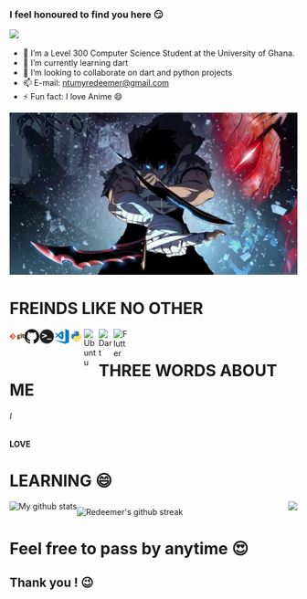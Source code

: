 ### I feel honoured to find you here :smirk:

![](https://komarev.com/ghpvc/?username=RedeemerNtumy&style=plastic&label=PROFILE+VIEWS)

- 🤵 I’m a Level 300 Computer Science Student at the University of Ghana.
- 🌱 I’m currently learning dart 
- 👯 I’m looking to collaborate on dart and python projects
- 📫 E-mail: ntumyredeemer@gmail.com
- ⚡ Fun fact: I love Anime :smile:

![alt text](anime.jpg)


# FREINDS LIKE NO OTHER

<div style="margin-top:10px">

<img align="left" alt="Git" width="26px" src="https://raw.githubusercontent.com/github/explore/80688e429a7d4ef2fca1e82350fe8e3517d3494d/topics/git/git.png" />
<img align="left" alt="GitHub" width="26px" src="https://raw.githubusercontent.com/github/explore/78df643247d429f6cc873026c0622819ad797942/topics/github/github.png" />
<img align="left" alt="Terminal" width="26px" src="https://raw.githubusercontent.com/github/explore/80688e429a7d4ef2fca1e82350fe8e3517d3494d/topics/terminal/terminal.png" />


<img align="left" alt="Visual Studio Code" width="26px" src="https://raw.githubusercontent.com/github/explore/80688e429a7d4ef2fca1e82350fe8e3517d3494d/topics/visual-studio-code/visual-studio-code.png" />

<img align="left" alt="Python" width="26px" src="https://raw.githubusercontent.com/github/explore/80688e429a7d4ef2fca1e82350fe8e3517d3494d/topics/python/python.png" />
 
<img align="left" alt="Ubuntu" width="26px" src="https://logos-download.com/wp-content/uploads/2016/02/Ubuntu.png" />
<img align="left" alt="Dart" width="26px" src="https://upload.wikimedia.org/wikipedia/commons/7/7e/Dart-logo.png" />
 <img align="left" alt="Flutter" width="26px" src="https://www.kindpng.com/picc/m/355-3557482_flutter-logo-png-transparent-png.png" />

<br>

 # THREE WORDS ABOUT ME
 ###### I
 #### LOVE 
 # LEARNING :smile:



<a href="https://github.com/RedeemerNtumy/github-readme-stats">
  <img align="left" src="https://github-readme-stats.vercel.app/api?username=RedeemerNtumy&show_icons=true&include_all_commits=true&theme=material-palenight" alt="My github stats" />
</a>

<a href="https://github.com/RedeemerNtumy/github-readme-stats">
<img align="right" src="https://github-readme-stats.vercel.app/api/top-langs/?username=RedeemerNtumy&theme=material-palenight" />
</a>

<div style="display: flex; flex-direction: column;">
<img style="margin-top:10px;" align="center" src="https://github-readme-streak-stats.herokuapp.com/?user=RedeemerNtumy&theme=material-palenight&fire=DD2727&ring=DD2727" alt="Redeemer's github streak" />
</div>

# Feel free to pass by anytime :heart_eyes:
## Thank you ! :wink:

